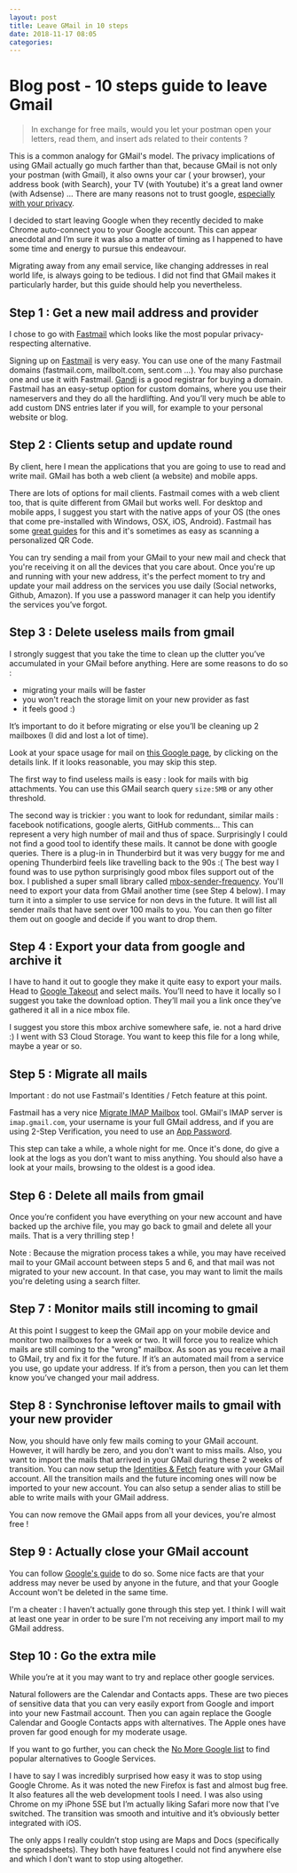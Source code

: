 ```yaml
---
layout: post
title: Leave GMail in 10 steps
date: 2018-11-17 08:05
categories:
---
```


# Blog post - 10 steps guide to leave Gmail

> In exchange for free mails, would you let your postman open your letters, read them, and insert ads related to their contents ?

This is a common analogy for GMail's model. The privacy implications of using GMail actually go much farther than that, because GMail is not only your postman (with Gmail), it also owns your car ( your browser), your address book (with Search), your TV (with Youtube) it's a great land owner (with Adsense) ... There are many reasons not to trust google, [especially with your privacy](http://precursorblog.com/?q=content/googles-top-35-privacy-scandals).

I decided to start leaving Google when they recently decided to make Chrome auto-connect you to your Google account. This can appear anecdotal and I’m sure it was also a matter of timing as I happened to have some time and energy to pursue this endeavour.

Migrating away from any email service, like changing addresses in real world life, is always going to be tedious. I did not find that GMail makes it particularly harder, but this guide should help you nevertheless.

## Step 1 : Get a new mail address and provider

I chose to go with [Fastmail](https://fastmail.com/) which looks like the most popular privacy-respecting alternative.

Signing up on [Fastmail](https://fastmail.com/) is very easy. You can use one of the many Fastmail domains (fastmail.com, mailbolt.com, sent.com ...). You may also purchase one and use it with Fastmail. [Gandi](https://www.gandi.net/) is a good registrar for buying a domain. Fastmail has an easy-setup option for custom domains, where you use their nameservers and they do all the hardlifting. And you’ll very much be able to add custom DNS entries later if you will, for example to your personal website or blog.

## Step 2 : Clients setup and update round

By client, here I mean the applications that you are going to use to read and write mail. GMail has both a web client (a website) and mobile apps.

There are lots of options for mail clients. Fastmail comes with a web client too, that is quite different from GMail but works well. For desktop and mobile apps, I suggest you start with the native apps of your OS (the ones that come pre-installed with Windows, OSX, iOS, Android). Fastmail has some [great guides](https://www.fastmail.com/help/clients/applist.html) for this and it's sometimes as easy as scanning a personalized QR Code.

You can try sending a mail from your GMail to your new mail and check that you're receiving it on all the devices that you care about. Once you're up and running with your new address, it's the perfect moment to try and update your mail address on the services you use daily (Social networks, Github, Amazon). If you use a password manager it can help you identify the services you’ve forgot.

## Step 3 : Delete useless mails from gmail

I strongly suggest that you take the time to clean up the clutter you’ve accumulated in your GMail before anything. Here are some reasons to do so :

- migrating your mails will be faster
- you won't reach the storage limit on your new provider as fast
- it feels good :)

It’s important to do it before migrating or else you’ll be cleaning up 2 mailboxes (I did and lost a lot of time).

Look at your space usage for mail on [this Google page](https://drive.google.com/settings/storage), by clicking on the details link. If it looks reasonable, you may skip this step.

The first way to find useless mails is easy : look for mails with big attachments. You can use this GMail search query `size:5MB` or any other threshold.

The second way is trickier : you want to look for redundant, similar mails : facebook notifications, google alerts, GitHub comments... This can represent a very high number of mail and thus of space. Surprisingly I could not find a good tool to identify these mails. It cannot be done with google queries. There is a plug-in in Thunderbird but it was very buggy for me and opening Thunderbird feels like travelling back to the 90s :( The best way I found was to use python surprisingly good mbox files support out of the box. I published a super small library called [mbox-sender-frequency](https://github.com/adipasquale/mbox-sender-frequency). You'll need to export your data from GMail another time (see Step 4 below). I may turn it into a simpler to use service for non devs in the future. It will list all sender mails that have sent over 100 mails to you. You can then go filter them out on google and decide if you want to drop them.

## Step 4 : Export your data from google and archive it

I have to hand it out to google they make it quite easy to export your mails. Head to [Google Takeout](https://takeout.google.com) and select mails. You’ll need to have it locally so I suggest you take the download option. They’ll mail you a link once they’ve gathered it all in a nice mbox file.

I suggest you store this mbox archive somewhere safe, ie. not a hard drive :) I went with S3 Cloud Storage. You want to keep this file for a long while, maybe a year or so.

## Step 5 : Migrate all mails

Important : do not use Fastmail's Identities / Fetch feature at this point.

Fastmail has a very nice [Migrate IMAP Mailbox](https://www.fastmail.com/go/migrateimap) tool. GMail's IMAP server is `imap.gmail.com`, your username is your full GMail address, and if you are using 2-Step Verification, you need to use an [App Password](https://security.google.com/settings/security/apppasswords).

This step can take a while, a whole night for me. Once it's done, do give a look at the logs as you don’t want to miss anything. You should also have a look at your mails, browsing to the oldest is a good idea.

## Step 6 : Delete all mails from gmail

Once you’re confident you have everything on your new account and have backed up the archive file, you may go back to gmail and delete all your mails. That is a very thrilling step !

Note : Because the migration process takes a while, you may have received mail to your GMail account between steps 5 and 6, and that mail was not migrated to your new account. In that case, you may want to limit the mails you're deleting using a search filter.

## Step 7 : Monitor mails still incoming to gmail

At this point I suggest to keep the GMail app on your mobile device and monitor two mailboxes for a week or two. It will force you to realize which mails are still coming to the "wrong" mailbox. As soon as you receive a mail to GMail, try and fix it for the future. If it’s an automated mail from a service you use, go update your address. If it’s from a person, then you can let them know you’ve changed your mail address.

## Step 8 : Synchronise leftover mails to gmail with your new provider

Now, you should have only few mails coming to your GMail account. However, it will hardly be zero, and you don't want to miss mails. Also, you want to import the mails that arrived in your GMail during these 2 weeks of transition. You can now setup the [Identities & Fetch](https://www.fastmail.com/settings/accounts) feature with your GMail account. All the transition mails and the future incoming ones will now be imported to your new account. You can also setup a sender alias to still be able to write mails with your GMail address.

You can now remove the GMail apps from all your devices, you're almost free !

## Step 9 : Actually close your GMail account

You can follow [Google's guide](https://support.google.com/accounts/answer/61177) to do so. Some nice facts are that your address may never be used by anyone in the future, and that your Google Account won't be deleted in the same time.

I'm a cheater : I haven’t actually gone through this step yet. I think I will wait at least one year in order to be sure I'm not receiving any import mail to my GMail address.

## Step 10 : Go the extra mile

While you’re at it you may want to try and replace other google services.

Natural followers are the Calendar and Contacts apps. These are two pieces of sensitive data that you can very easily export from Google and import into your new Fastmail account. Then you can again replace the Google Calendar and Google Contacts apps with alternatives. The Apple ones have proven far good enough for my moderate usage.

If you want to go further, you can check the [No More Google list](https://nomoregoogle.com/) to find popular alternatives to Google Services.

I have to say I was incredibly surprised how easy it was to stop using Google Chrome. As it was noted the new Firefox is fast and almost bug free. It also features all the web development tools I need. I was also using Chrome on my iPhone 5SE but I’m actually liking Safari more now that I’ve switched. The transition was smooth and intuitive and it’s obviously better integrated with iOS.

The only apps I really couldn’t stop using are Maps and Docs (specifically the spreadsheets). They both have features I could not find anywhere else and which I don't want to stop using altogether.
